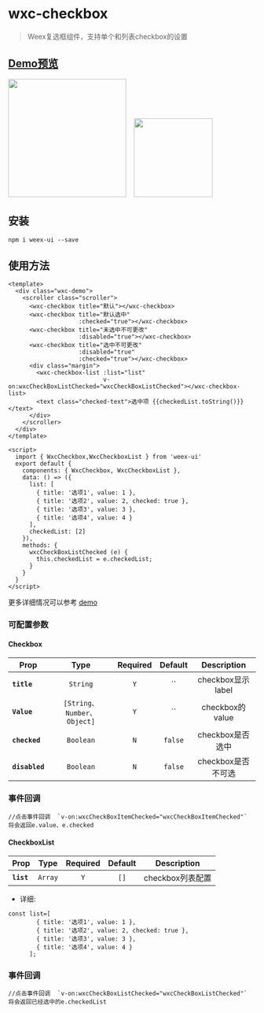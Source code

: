 # wxc-checkbox 

> Weex复选框组件，支持单个和列表checkbox的设置


## [Demo预览](https://h5.m.taobao.com/trip/wxc-checkbox/index.html?_wx_tpl=https%3A%2F%2Fh5.m.taobao.com%2Ftrip%2Fwxc-checkbox%2Fdemo%2Findex.native-min.js)

<img src="http://gtms02.alicdn.com/tfs/TB1cr6nSXXXXXX4XpXXXXXXXXXX-750-1334.gif" width="240"/>&nbsp;&nbsp;&nbsp;&nbsp;<img src="http://gtms04.alicdn.com/tfs/TB1aLygSpXXXXXVXFXXXXXXXXXX-200-200.png" width="160"/>


## 安装

```
npm i weex-ui --save
```

## 使用方法

```
<template>
  <div class="wxc-demo">
    <scroller class="scroller">
      <wxc-checkbox title="默认"></wxc-checkbox>
      <wxc-checkbox title="默认选中"
                    :checked="true"></wxc-checkbox>
      <wxc-checkbox title="未选中不可更改"
                    :disabled="true"></wxc-checkbox>
      <wxc-checkbox title="选中不可更改"
                    :disabled="true"
                    :checked="true"></wxc-checkbox>
      <div class="margin">
        <wxc-checkbox-list :list="list"
                           v-on:wxcCheckBoxListChecked="wxcCheckBoxListChecked"></wxc-checkbox-list>
        <text class="checked-text">选中项 {{checkedList.toString()}}</text>
      </div>
    </scroller>
  </div>
</template>

<script>
  import { WxcCheckbox,WxcCheckboxList } from 'weex-ui'
  export default {
    components: { WxcCheckbox, WxcCheckboxList },
    data: () => ({
      list: [
        { title: '选项1', value: 1 },
        { title: '选项2', value: 2, checked: true },
        { title: '选项3', value: 3 },
        { title: '选项4', value: 4 }
      ],
      checkedList: [2]
    }),
    methods: {
      wxcCheckBoxListChecked (e) {
        this.checkedList = e.checkedList;
      }
    }
  }
</script>

```

更多详细情况可以参考 [demo](https://github.com/alibaba/weex-ui/blob/master/example/checkbox/index.vue)


### 可配置参数
#### Checkbox
| Prop | Type | Required | Default | Description |
| ---- |:----:|:---:|:-------:| :----------:|
| **`title`** | `String` | `Y` | `` | checkbox显示label |
| **`Value`** | `[String、Number、Object]` | `Y` | `` | checkbox的value |
| **`checked`** | `Boolean` | `N` | `false` | checkbox是否选中 |
| **`disabled`** | `Boolean` | `N` | `false` | checkbox是否不可选 |

### 事件回调
```
//点击事件回调  `v-on:wxcCheckBoxItemChecked="wxcCheckBoxItemChecked"`
将会返回e.value、e.checked
```

#### CheckboxList
| Prop | Type | Required | Default | Description |
| ---- |:----:|:---:|:-------:| :----------:|
| **`list`** | `Array` | `Y` | `[]` | checkbox列表配置 |

- 详细:
```
const list=[
        { title: '选项1', value: 1 },
        { title: '选项2', value: 2, checked: true },
        { title: '选项3', value: 3 },
        { title: '选项4', value: 4 }
      ];
```

### 事件回调
```
//点击事件回调  `v-on:wxcCheckBoxListChecked="wxcCheckBoxListChecked"`
将会返回已经选中的e.checkedList
```
